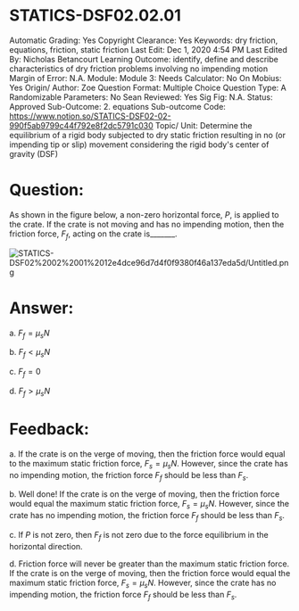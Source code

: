 # STATICS-DSF02.02.01

Automatic Grading: Yes
Copyright Clearance: Yes
Keywords: dry friction, equations, friction, static friction
Last Edit: Dec 1, 2020 4:54 PM
Last Edited By: Nicholas Betancourt
Learning Outcome: identify, define and describe characteristics of dry friction problems involving no impending motion
Margin of Error: N.A.
Module: Module 3:
Needs Calculator: No
On Mobius: Yes
Origin/ Author: Zoe
Question Format: Multiple Choice
Question Type: A
Randomizable Parameters: No
Sean Reviewed: Yes
Sig Fig: N.A.
Status: Approved
Sub-Outcome: 2. equations
Sub-outcome Code: https://www.notion.so/STATICS-DSF02-02-990f5ab9799c44f792e8f2dc5791c030
Topic/ Unit: Determine the equilibrium of a rigid body subjected to dry static friction resulting in no (or impending tip or slip) movement considering the rigid body's center of gravity (DSF)

# Question:

As shown in the figure below,  a non-zero horizontal force, $P$, is applied to the crate. If the crate is not moving and has no impending motion, then the friction force, $F_f$, acting on the crate is_______.

![STATICS-DSF02%2002%2001%2012e4dce96d7d4f0f9380f46a137eda5d/Untitled.png](STATICS-DSF02%2002%2001%2012e4dce96d7d4f0f9380f46a137eda5d/Untitled.png)

# Answer:

a. $F_f=\mu_sN$

b. $F_f<\mu_sN$

c. $F_f=0$

d. $F_f>\mu_sN$

# Feedback:

a. If the crate is on the verge of moving, then the friction force would equal to the maximum static friction force, $F_s=\mu_sN$. However, since the crate has no impending motion, the friction force $F_f$ should be less than $F_s$.

b. Well done! If the crate is on the verge of moving, then the friction force would equal the maximum static friction force, $F_s=\mu_sN$. However, since the crate has no impending motion, the friction force $F_f$ should be less than $F_s$.

c. If $P$ is not zero, then $F_f$ is not zero due to the force equilibrium in the horizontal direction.

d. Friction force will never be greater than the maximum static friction force. If the crate is on the verge of moving, then the friction force would equal the maximum static friction force, $F_s=\mu_sN$. However, since the crate has no impending motion, the friction force $F_f$ should be less than $F_s$.
